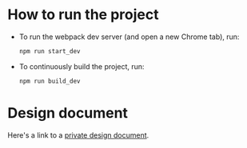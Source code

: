 # How to run the project

- To run the webpack dev server (and open a new Chrome tab), run:

  ```bash
  npm run start_dev
  ```
- To continuously build the project, run:

  ```bash
  npm run build_dev
  ```

# Design document
Here's a link to a [private design document](https://docs.google.com/document/d/13_ZW_th_fzTK25QX87tPgnZY42bby6AXTkxjpV2LoSg/edit?usp=sharing).
